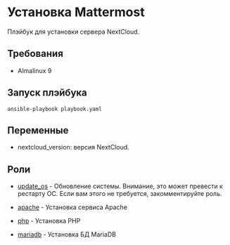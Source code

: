 Установка Mattermost
====================

Плэйбук для установки сервера NextCloud.

Требования
------------

- Almalinux 9

Запуск плэйбука
----------------

    ansible-playbook playbook.yaml

Переменные
----------

- nextcloud_version: версия NextCloud.

Роли
----

- [update_os](./roles/update_os/) - Обновление системы. Внимание, это может превести к рестарту ОС. Если вам этого не требуется, закомментируйте роль.

- [apache](./roles/apache/) - Установка сервиса Apache

- [php](./roles/php/) - Установка PHP

- [mariadb](./roles/mariadb/) - Установка БД MariaDB
